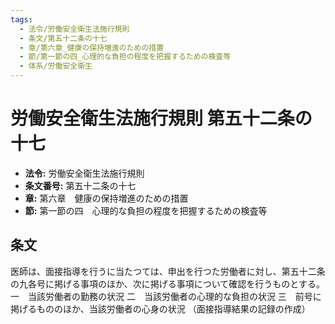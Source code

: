 ```yaml
---
tags:
  - 法令/労働安全衛生法施行規則
  - 条文/第五十二条の十七
  - 章/第六章_健康の保持増進のための措置
  - 節/第一節の四_心理的な負担の程度を把握するための検査等
  - 体系/労働安全衛生
---
```

# 労働安全衛生法施行規則 第五十二条の十七

- **法令:** 労働安全衛生法施行規則
- **条文番号:** 第五十二条の十七
- **章:** 第六章　健康の保持増進のための措置
- **節:** 第一節の四　心理的な負担の程度を把握するための検査等

## 条文
医師は、面接指導を行うに当たつては、申出を行つた労働者に対し、第五十二条の九各号に掲げる事項のほか、次に掲げる事項について確認を行うものとする。
一　当該労働者の勤務の状況
二　当該労働者の心理的な負担の状況
三　前号に掲げるもののほか、当該労働者の心身の状況
（面接指導結果の記録の作成）

